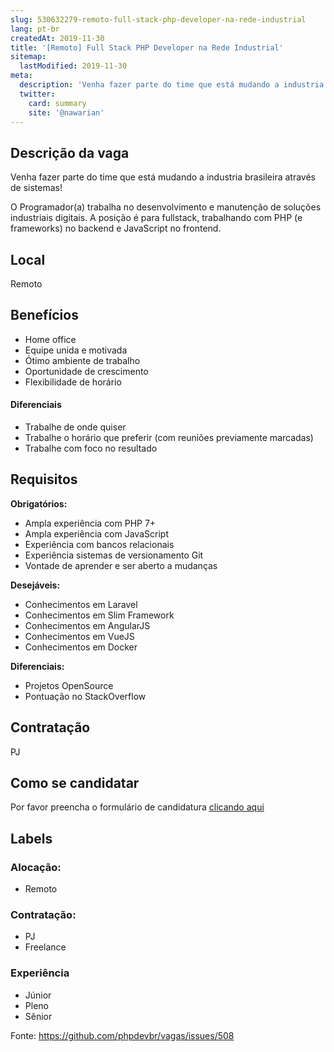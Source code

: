 ```yaml
---
slug: 530632279-remoto-full-stack-php-developer-na-rede-industrial
lang: pt-br
createdAt: 2019-11-30
title: '[Remoto] Full Stack PHP Developer na Rede Industrial'
sitemap:
  lastModified: 2019-11-30
meta:
  description: 'Venha fazer parte do time que está mudando a industria brasileira através de sistemas! O Programador(a) trabalha no desenvolvimento e manutenção de soluções industriais digitais. A posição é para fullstack, trabalhando com PHP (e frameworks) no backend e JavaScript no frontend.'
  twitter:
    card: summary
    site: '@nawarian'
---
```


## Descrição da vaga

Venha fazer parte do time que está mudando a industria brasileira através de sistemas!

O Programador(a) trabalha no desenvolvimento e manutenção de soluções industriais digitais. A posição é para fullstack, trabalhando com PHP (e frameworks) no backend e JavaScript no frontend.

## Local

Remoto

## Benefícios

- Home office
- Equipe unida e motivada
- Ótimo ambiente de trabalho
- Oportunidade de crescimento
- Flexibilidade de horário

#### Diferenciais

- Trabalhe de onde quiser
- Trabalhe o horário que preferir (com reuniões previamente marcadas)
- Trabalhe com foco no resultado

## Requisitos

**Obrigatórios:**
- Ampla experiência com PHP 7+
- Ampla experiência com JavaScript
- Experiência com bancos relacionais
- Experiência sistemas de versionamento Git
- Vontade de aprender e ser aberto a mudanças

**Desejáveis:**
- Conhecimentos em Laravel
- Conhecimentos em Slim Framework
- Conhecimentos em AngularJS
- Conhecimentos em VueJS
- Conhecimentos em Docker

**Diferenciais:**
- Projetos OpenSource
- Pontuação no StackOverflow

## Contratação

PJ

## Como se candidatar

Por favor preencha o formulário de candidatura [clicando aqui](https://forms.gle/aBxmX1RNUA7i8Exa9)
## Labels

### Alocação:
- Remoto

### Contratação:
- PJ
- Freelance

### Experiência
- Júnior
- Pleno
- Sênior


Fonte: https://github.com/phpdevbr/vagas/issues/508
